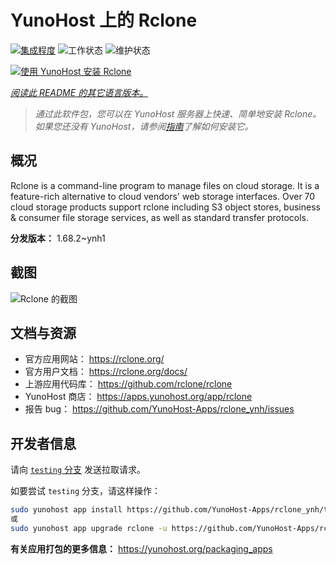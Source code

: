 <!--
注意：此 README 由 <https://github.com/YunoHost/apps/tree/master/tools/readme_generator> 自动生成
请勿手动编辑。
-->

# YunoHost 上的 Rclone

[![集成程度](https://dash.yunohost.org/integration/rclone.svg)](https://ci-apps.yunohost.org/ci/apps/rclone/) ![工作状态](https://ci-apps.yunohost.org/ci/badges/rclone.status.svg) ![维护状态](https://ci-apps.yunohost.org/ci/badges/rclone.maintain.svg)

[![使用 YunoHost 安装 Rclone](https://install-app.yunohost.org/install-with-yunohost.svg)](https://install-app.yunohost.org/?app=rclone)

*[阅读此 README 的其它语言版本。](./ALL_README.md)*

> *通过此软件包，您可以在 YunoHost 服务器上快速、简单地安装 Rclone。*  
> *如果您还没有 YunoHost，请参阅[指南](https://yunohost.org/install)了解如何安装它。*

## 概况

Rclone is a command-line program to manage files on cloud storage. It is a feature-rich alternative to cloud vendors' web storage interfaces. Over 70 cloud storage products support rclone including S3 object stores, business & consumer file storage services, as well as standard transfer protocols.

**分发版本：** 1.68.2~ynh1

## 截图

![Rclone 的截图](./doc/screenshots/screenshot.png)

## 文档与资源

- 官方应用网站： <https://rclone.org/>
- 官方用户文档： <https://rclone.org/docs/>
- 上游应用代码库： <https://github.com/rclone/rclone>
- YunoHost 商店： <https://apps.yunohost.org/app/rclone>
- 报告 bug： <https://github.com/YunoHost-Apps/rclone_ynh/issues>

## 开发者信息

请向 [`testing` 分支](https://github.com/YunoHost-Apps/rclone_ynh/tree/testing) 发送拉取请求。

如要尝试 `testing` 分支，请这样操作：

```bash
sudo yunohost app install https://github.com/YunoHost-Apps/rclone_ynh/tree/testing --debug
或
sudo yunohost app upgrade rclone -u https://github.com/YunoHost-Apps/rclone_ynh/tree/testing --debug
```

**有关应用打包的更多信息：** <https://yunohost.org/packaging_apps>

